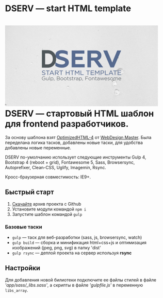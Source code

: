 # DSERV — start HTML template
![DSERV](https://github.com/akaybagorov/DSERV-start-HTML-template/raw/master/app/img/banner.jpg)
DSERV — стартовый HTML шаблон для frontend разработчиков.
===
За основу шаблона взят [OptimizedHTML-4](https://github.com/agragregra/OptimizedHTML-4) от [WebDesign Master](https://webdesign-master.ru/). Была переделана логика тасков, добавлены новые таски, для удобства добавлены новые переменные.

DSERV по-умолчанию использует следующие инструменты Gulp 4, Bootstrap 4 (reboot + grid), Fontawesome 5, Sass, Browsersync, Autoprefixer, Clean-CSS, Uglify, Imagemin, Rsync.

Кросс-браузерная совместимость: IE9+.

## Быстрый старт
1. [Скачайте](https://github.com/akaybagorov/DSERV-start-HTML-template/archive/master.zip) архив проекта c Github
2. Установите модули командой `npm i`
3. Запустите шаблон командой `gulp`

### Базовые таски
+ `gulp` — таск для веб-разработки (sass, js, browsersync, watch)
+ `gulp build` — сборка и минификация html+css+js и оптимизация изображений (jpeg, png, svg) в папку 'dist'
+ `gulp rsync` — деплой проекта на сервер используя **rsync**

## Настройки
Для добавления новой билиотеки подключите ее файлы стилей в файле *'app/sass/_libs.sass'*, а скрипты в файле *'gulpfile.js'* в переменную `libs_array`.
